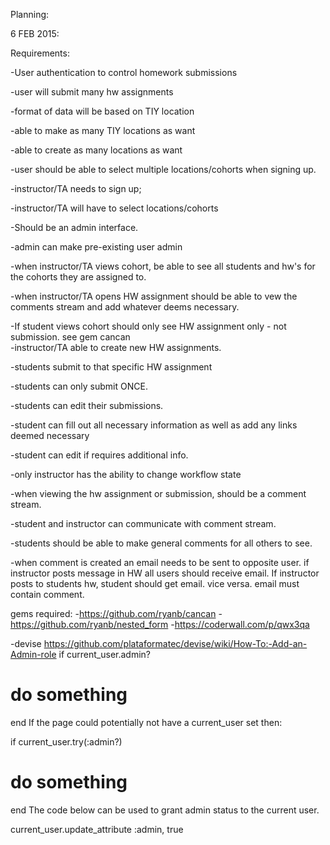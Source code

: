 Planning:

6 FEB 2015:

Requirements:

-User authentication to control homework submissions

-user will submit many hw assignments

-format of data will be based on TIY location

-able to make as many TIY locations as want

-able to create as many locations as want

-user should be able to select multiple locations/cohorts when signing up.

-instructor/TA needs to sign up;

-instructor/TA will have to select locations/cohorts

-Should be an admin interface.

-admin can make pre-existing user admin

-when instructor/TA views cohort, be able to see all students and hw's for the cohorts they are assigned to.

-when instructor/TA opens HW assignment should be able to vew the comments stream and add whatever deems necessary.

-If student views cohort should only see HW assignment only - not submission. see gem cancan  
-instructor/TA able to create new HW assignments.

-students submit to that specific HW assignment

-students can only submit ONCE.

-students can edit their submissions.

-student can fill out all necessary information as well as add any links deemed necessary

-student can edit if requires additional info.

-only instructor has the ability to change workflow state

-when viewing the hw assignment or submission, should be a comment stream.

-student and instructor can communicate with comment stream.

-students should be able to make general comments for all others to see.

-when comment is created an email needs to be sent to opposite user.  if instructor posts message in HW all users should receive email.  If instructor posts to students hw, student should get email.  vice versa.  email must contain comment.








gems required:
-https://github.com/ryanb/cancan
-https://github.com/ryanb/nested_form
-https://coderwall.com/p/qwx3qa

-devise
https://github.com/plataformatec/devise/wiki/How-To:-Add-an-Admin-role
if current_user.admin?
  # do something
end
If the page could potentially not have a current_user set then:

if current_user.try(:admin?)
  # do something
end
The code below can be used to grant admin status to the current user.

current_user.update_attribute :admin, true



